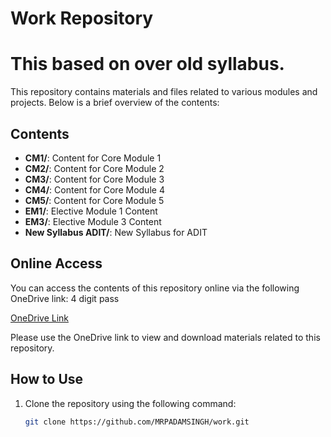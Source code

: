 # Work Repository
# This based on over old syllabus.

This repository contains materials and files related to various modules and projects. Below is a brief overview of the contents:

## Contents
- **CM1/**: Content for Core Module 1
- **CM2/**: Content for Core Module 2
- **CM3/**: Content for Core Module 3
- **CM4/**: Content for Core Module 4
- **CM5/**: Content for Core Module 5
- **EM1/**: Elective Module 1 Content
- **EM3/**: Elective Module 3 Content
- **New Syllabus ADIT/**: New Syllabus for ADIT

## Online Access
You can access the contents of this repository online via the following OneDrive link:
4 digit pass

[OneDrive Link](https://dusolorg-my.sharepoint.com/:f:/g/personal/21-1-42-023272_sol-du_ac_in/EqUbEvcyK-FAiJYqvIS1uQIBZ8t9CgJp_Mz10Jvm2RF6vQ?e=2qV29B)


Please use the OneDrive link to view and download materials related to this repository.

## How to Use
1. Clone the repository using the following command:
   ```bash
   git clone https://github.com/MRPADAMSINGH/work.git
